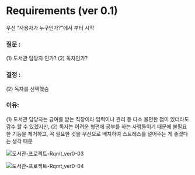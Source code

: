 # Requirements (ver 0.1)

우선 “사용자가 누구인가?”에서 부터 시작

### 질문 :

(1) 도서관 담당자 인가? (2) 독자인가?

### 결정 : 

(2) 독자를 선택했슴

### 이유: 

(1) 도서관 담당자는 급여를 받는 직장이라 입력이나 관리 등 다소 불편한 점이 있더라도 감수 할 수 있겠지만, (2) 독자는 어려운 형편에 공부를 하는 사람들이기 때문에 불필요한 기능을 제거하고, 꼭 필요한 것을 우선으로 배치하여 스트레스를 덜어주는 게 좋겠다는 생각 때문

![도서관-프로젝트-Rqmt_ver0-03](https://github.com/user-attachments/assets/4b08b9b2-e79c-4a3c-abda-517356f60d47)

![도서관-프로젝트-Rqmt_ver0-04](https://github.com/user-attachments/assets/1c8cf9a1-b5b8-4120-ad2c-e4369efaa3dc)

